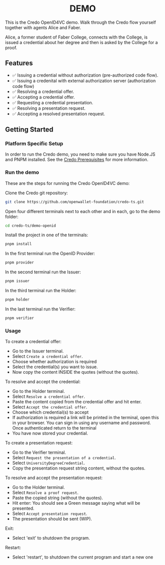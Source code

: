 <h1 align="center"><b>DEMO</b></h1>

This is the Credo OpenID4VC demo. Walk through the Credo flow yourself together with agents Alice and Faber.

Alice, a former student of Faber College, connects with the College, is issued a credential about her degree and then is asked by the College for a proof.

## Features

- ✅ Issuing a credential without authorization (pre-authorized code flow).
- ✅ Issuing a credenital with external authorization server (authorization code flow)
- ✅ Resolving a credential offer.
- ✅ Accepting a credential offer.
- ✅ Requesting a credential presentation.
- ✅ Resolving a presentation request.
- ✅ Accepting a resolved presentation request.

## Getting Started

### Platform Specific Setup

In order to run the Credo demo, you need to make sure you have Node.JS and PNPM installed. See the [Credo Prerequisites](https://credo.js.org/guides/getting-started/prerequisites) for more information.

### Run the demo

These are the steps for running the Credo OpenID4VC demo:

Clone the Credo git repository:

```sh
git clone https://github.com/openwallet-foundation/credo-ts.git
```

Open four different terminals next to each other and in each, go to the demo folder:

```sh
cd credo-ts/demo-openid
```

Install the project in one of the terminals:

```sh
pnpm install
```

In the first terminal run the OpenID Provider:

```sh
pnpm provider
```

In the second terminal run the Issuer:

```sh
pnpm issuer
```

In the third terminal run the Holder:

```sh
pnpm holder
```

In the last terminal run the Verifier:

```sh
pnpm verifier
```

### Usage

To create a credential offer:

- Go to the Issuer terminal.
- Select `Create a credential offer`.
- Choose whether authorization is required
- Select the credential(s) you want to issue.
- Now copy the content INSIDE the quotes (without the quotes).

To resolve and accept the credential:

- Go to the Holder terminal.
- Select `Resolve a credential offer`.
- Paste the content copied from the credential offer and hit enter.
- Select `Accept the credential offer`.
- Choose which credential(s) to accept
- If authorization is required a link will be printed in the terminal, open this in your browser. You can sign in using any username and password. Once authenticated return to the terminal
- You have now stored your credential.

To create a presentation request:

- Go to the Verifier terminal.
- Select `Request the presentation of a credential`.
- Select `UniversityDegreeCredential`.
- Copy the presentation request string content, without the quotes.

To resolve and accept the presentation request:

- Go to the Holder terminal.
- Select `Resolve a proof request`.
- Paste the copied string (without the quotes).
- Hit enter: You should see a Green message saying what will be presented.
- Select `Accept presentation request`.
- The presentation should be sent (WIP).

Exit:

- Select 'exit' to shutdown the program.

Restart:

- Select 'restart', to shutdown the current program and start a new one
